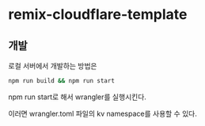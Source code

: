 # remix-cloudflare-template

## 개발

로컬 서버에서 개발하는 방법은

```sh
npm run build && npm run start
```

npm run start로 해서 wrangler를 실행시킨다.

이러면 wrangler.toml 파일의 kv namespace를 사용할 수 있다.

